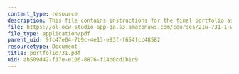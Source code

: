 ```yaml
---
content_type: resource
description: This file contains instructions for the final portfolio assignment.
file: https://ol-ocw-studio-app-qa.s3.amazonaws.com/courses/21w-731-1-writing-and-experience-exploring-self-in-society-spring-2004/ab509d42f17ee1068876f14b0cd1b1c9_portfolio731.pdf
file_type: application/pdf
parent_uid: 9fc47e04-7b9c-4e13-e93f-f654fcc48582
resourcetype: Document
title: portfolio731.pdf
uid: ab509d42-f17e-e106-8876-f14b0cd1b1c9
---
```

